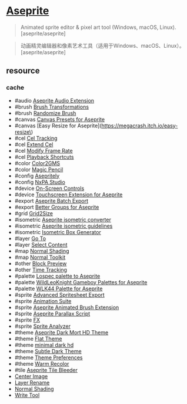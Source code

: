 # [Aseprite](https://github.com/aseprite/aseprite)

> Animated sprite editor & pixel art tool (Windows, macOS, Linux). [aseprite/aseprite]

> 动画精灵编辑器和像素艺术工具（适用于Windows、macOS、Linux）。 [aseprite/aseprite]

## resource

### cache

- #audio [Aseprite Audio Extension](https://ddmplayer.itch.io/aseprite-audio-extension)
- #brush [Brush Transformations](https://thkaspar.itch.io/brush-transformation)
- #brush [Randomize Brush](https://thkaspar.itch.io/randomize-brush)
- #canvas [Canvas Presets for Aseprite](https://lintnaya.itch.io/canvas-presets-for-aseprite)
- #canvas [Easy Resize for Aseprite](https://megacrash.itch.io/easy-resize\)
- #cel [Cel Tracking](https://thkaspar.itch.io/cel-tracking)
- #cel [Extend Cel](https://thkaspar.itch.io/extend-cel)
- #cel [Modify Frame Rate](https://thkaspar.itch.io/modify-frame-rate)
- #cel [Playback Shortcuts](https://thkaspar.itch.io/play-tag)
- #color [Color2GMS](https://kidmarscat.itch.io/color2gms)
- #color [Magic Pencil](https://thkaspar.itch.io/magic-pencil)
- #config [Asepritely](https://iivii.itch.io/asepritely)
- #config [NxPA Studio](https://thkaspar.itch.io/nxpa)
- #device [On-Screen Controls](https://thkaspar.itch.io/on-screen-controls)
- #device [Touchscreen Extension for Aseprite](https://maplepixels.itch.io/touchscreen-extension-for-aseprite)
- #export [Aseprite Batch Export](https://ramrodwilly.itch.io/aseprite-batch-export)
- #export [Better Groups for Aseprite](https://bigasdev.itch.io/better-groups-for-aseprite)
- #grid [Grid2Size](https://kidmarscat.itch.io/grid2size)
- #isometric [Aseprite isometric converter](https://noesteryo.itch.io/aseprite-isometric-converter)
- #isometric [Aseprite isometric guidelines](https://noesteryo.itch.io/aseprite-isometric-guidelines)
- #isometric [Isometric Box Generator](https://darkwark.itch.io/isobox-for-aseprite)
- #layer [Go To](https://thkaspar.itch.io/go-to)
- #layer [Select Content](https://thkaspar.itch.io/select-content)
- #map [Normal Shading](https://mooosik.itch.io/shading-extension)
- #map [Normal Toolkit](https://mooosik.itch.io/normal-toolkitS)
- #other [Block Preview](https://astropulse.itch.io/block-preview)
- #other [Time Tracking](https://thkaspar.itch.io/time-tracking-for-aseprite)
- #palette [Lospec palette to Aseprite](https://noesteryo.itch.io/lospec-palette-to-aseprite)
- #palette [WildLeoKnight Gameboy Palettes for Aseprite](https://wildleoknight.itch.io/wildleoknight-gameboy-aseprite-palettes)
- #palette [WLK44 Palette for Aseprite](https://wildleoknight.itch.io/wlk44-palette-for-aseprite)
- #sprite [Advanced Spritesheet Export](https://annabunches.itch.io/advanced-spritesheet-export)
- #sprite [Animation Suite](https://thkaspar.itch.io/animation-suite)
- #sprite [Aseprite Animated Brush Extension](https://fabico.itch.io/aseprite-animated-brush-extension)
- #sprite [Aseprite Parallax Script](https://darkmatterdreams.itch.io/aseprite-parallax-script)
- #sprite [FX](https://thkaspar.itch.io/fx)
- #sprite [Sprite Analyzer](https://thkaspar.itch.io/sprite-analyzer)
- #theme [Aseprite Dark Mort HD Theme](https://mortmort.itch.io/aseprite-darkmode)
- #theme [Flat Theme](https://jahdah.itch.io/subtle-dark-theme)
- #theme [minimal dark hd](https://2dchaos.itch.io/minimal-dark-aseprite-theme)
- #theme [Subtle Dark Theme](https://akezhar.itch.io/flat-theme)
- #theme [Theme Preferences](https://thkaspar.itch.io/theme-preferences)
- #theme [Warm Recolor](https://trixelized.itch.io/warm-recolor)
- #tile [Aseprite Tile Bleeder](https://mpdacey.itch.io/aseprite-tile-bleeder)
- [Center Image](https://thkaspar.itch.io/center-image)
- [Layer Rename](https://simonstalder.itch.io/layer-rename-for-aseprite)
- [Normal Shading](https://mooosik.itch.io/shading-extension)
- [Write Tool](https://jahdah.itch.io/write-tool)
